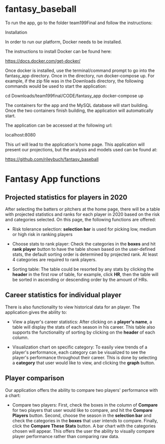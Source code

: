 # fantasy_baseball

To run the app, go to the folder team199Final and follow the instructions: 

Installation

In order to run our platform, Docker needs to be installed.

The instructions to install Docker can be found here:

https://docs.docker.com/get-docker/

Once docker is installed, use the terminal/command prompt to go into the fantasy_app directory. Once in the directory, run docker-compose up. For example, if the zip file was in the Downloads directory, the following commands would be used to start the application:

cd Downloads/team199final/CODE/fantasy_app
docker-compose up

The containers for the app and the MySQL database will start building. Once the two containers finish building, the application will automatically start. 

The application can be accessed at the following url:

localhost:8080

This url will lead to the application's home page. This application will present our projections, but the analysis and models used can be found at:

https://github.com/rileybuch/fantasy_baseball

# Fantasy App functions

## Projected statistics for players in 2020 

After selecting the batters or pitchers at the home page, there will be a table with projected statistics and ranks for each player in 2020 based on the risk and categories selected. On this page, the following functions are offered:

- Risk tolerance selection: **selection bar** is used for picking low, medium or high risk in ranking players

- Choose stats to rank player: Check the categories in the **boxes** and hit **rank player** button to have the table shown based on the user-defined stats, the default sorting order is determined by projected rank. At least 4 categories are required to rank players.

-  Sorting table: The table could be resorted by any stats by clicking the **header** in the first row of table, for example, click **HR**, then the table will be sorted in ascending or descending order by the amount of HRs.

## Career statistics for individual player

There is also functionality to view historical data for an player. The application gives the ability to:

- View a player's career statistics: After clicking on a **player's name**, a table will display the stats of each season in his career. This table also supports the functionality of sorting by clicking on the **header** of each column.

- Visualization chart on specific category: To easily view trends of a player's performance, each category can be visualized to see the player's performance throughout their career. This is done by selecting a **category** that user would like to view, and clicking the **graph** button.

## Player comparison

Our application offers the ability to compare two players' performance with a chart:

- Compare two players: First, check the boxes in the column of **Compare** for two players that user would like to compare, and hit the **Compare Players** button. Second, choose the season in the **selection bar** and check the categories in the **boxes** that user intends to compare. Finally, click the **Compare These Stats** button. A bar chart with the categories chosen will appear. This offers the user the ability to visually compare player performance rather than comparing raw data.
